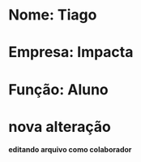 # Nome: Tiago
# Empresa: Impacta
# Função: Aluno

# nova alteração

**editando arquivo como colaborador**
